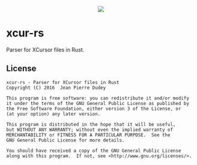 <p align="center">
  <a href="https://travis-ci.org/jeandudey/xcb-image-rs">
    <img src="https://travis-ci.org/jeandudey/xcb-image-rs.svg?branch=master">
  </a>
</p>

# xcur-rs
Parser for XCursor files in Rust.

## License
```
xcur-rs - Parser for XCursor files in Rust
Copyright (C) 2016  Jean Pierre Dudey

This program is free software: you can redistribute it and/or modify
it under the terms of the GNU General Public License as published by
the Free Software Foundation, either version 3 of the License, or
(at your option) any later version.

This program is distributed in the hope that it will be useful,
but WITHOUT ANY WARRANTY; without even the implied warranty of
MERCHANTABILITY or FITNESS FOR A PARTICULAR PURPOSE.  See the
GNU General Public License for more details.

You should have received a copy of the GNU General Public License
along with this program.  If not, see <http://www.gnu.org/licenses/>.
```
